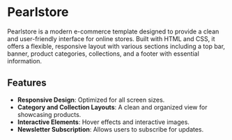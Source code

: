# Pearlstore

Pearlstore is a modern e-commerce template designed to provide a clean and user-friendly interface for online stores. Built with HTML and CSS, it offers a flexible, responsive layout with various sections including a top bar, banner, product categories, collections, and a footer with essential information.

## Features
- **Responsive Design**: Optimized for all screen sizes.
- **Category and Collection Layouts**: A clean and organized view for showcasing products.
- **Interactive Elements**: Hover effects and interactive images.
- **Newsletter Subscription**: Allows users to subscribe for updates.

